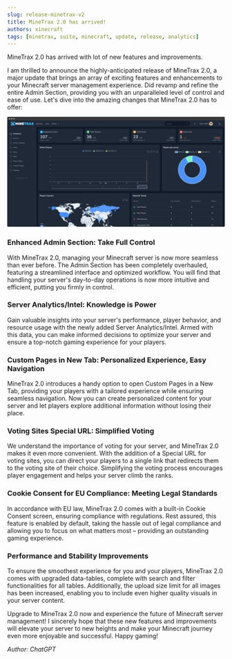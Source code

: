 ```yaml
---
slug: release-minetrax-v2
title: MineTrax 2.0 has arrived!
authors: xinecraft
tags: [minetrax, suite, minecraft, update, release, analytics]
---
```


MineTrax 2.0 has arrived with lot of new features and improvements.

I am thrilled to announce the highly-anticipated release of MineTrax 2.0, a major update that brings an array of exciting features and enhancements to your Minecraft server management experience. Did revamp and refine the entire Admin Section, providing you with an unparalleled level of control and ease of use. 
Let's dive into the amazing changes that MineTrax 2.0 has to offer:

<!--truncate-->

![AdminDashboard](./../static/img/shots/new/admindashboard.png)

### Enhanced Admin Section: Take Full Control

With MineTrax 2.0, managing your Minecraft server is now more seamless than ever before. The Admin Section has been completely overhauled, featuring a streamlined interface and optimized workflow. You will find that handling your server's day-to-day operations is now more intuitive and efficient, putting you firmly in control.

### Server Analytics/Intel: Knowledge is Power

Gain valuable insights into your server's performance, player behavior, and resource usage with the newly added Server Analytics/Intel. Armed with this data, you can make informed decisions to optimize your server and ensure a top-notch gaming experience for your players.

### Custom Pages in New Tab: Personalized Experience, Easy Navigation

MineTrax 2.0 introduces a handy option to open Custom Pages in a New Tab, providing your players with a tailored experience while ensuring seamless navigation. Now you can create personalized content for your server and let players explore additional information without losing their place.

### Voting Sites Special URL: Simplified Voting

We understand the importance of voting for your server, and MineTrax 2.0 makes it even more convenient. With the addition of a Special URL for voting sites, you can direct your players to a single link that redirects them to the voting site of their choice. Simplifying the voting process encourages player engagement and helps your server climb the ranks.

### Cookie Consent for EU Compliance: Meeting Legal Standards

In accordance with EU law, MineTrax 2.0 comes with a built-in Cookie Consent screen, ensuring compliance with regulations. Rest assured, this feature is enabled by default, taking the hassle out of legal compliance and allowing you to focus on what matters most – providing an outstanding gaming experience.

### Performance and Stability Improvements

To ensure the smoothest experience for you and your players, MineTrax 2.0 comes with upgraded data-tables, complete with search and filter functionalities for all tables. Additionally, the upload size limit for all images has been increased, enabling you to include even higher quality visuals in your server content.


Upgrade to MineTrax 2.0 now and experience the future of Minecraft server management! I sincerely hope that these new features and improvements will elevate your server to new heights and make your Minecraft journey even more enjoyable and successful. Happy gaming!


*Author: ChatGPT*
